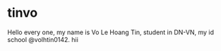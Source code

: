 # tinvo
Hello every one, my name is Vo Le Hoang Tin, student in DN-VN, my id school @volhtin0142. hii
